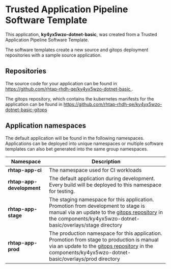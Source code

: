 # Trusted Application Pipeline Software Template

This application, **ky4yx5wzo-dotnet-basic**, was created from a Trusted Application Pipeline Software Template.

The software templates create a new source and gitops deployment repositories with a sample source application. 

## Repositories

The source code for your application can be found in [https://github.com/rhtap-rhdh-qe/ky4yx5wzo-dotnet-basic ](https://github.com/rhtap-rhdh-qe/ky4yx5wzo-dotnet-basic ).
 
The gitops repository, which contains the kubernetes manifests for the application can be found in 
[https://github.com/rhtap-rhdh-qe/ky4yx5wzo-dotnet-basic-gitops ](https://github.com/rhtap-rhdh-qe/ky4yx5wzo-dotnet-basic-gitops ) 

## Application namespaces 

The default application will be found in the following namespaces. Applications can be deployed into unique namespaces or multiple software templates can also bet generated into the same group namespaces.  

|  Namespace   |  Description   |  
| -------- | -------- |
| **rhtap-app-ci** | The namespace used for CI workloads |
| **rhtap-app-development** | The default application during development. Every build will be deployed to this namespace for testing. |
| **rhtap-app-stage** | The staging namespace for this application. Promotion from development to stage is manual via an update to the [gitops repository](https://github.com/rhtap-rhdh-qe/ky4yx5wzo-dotnet-basic-gitops ) in the components/ky4yx5wzo-dotnet-basic/overlays/stage directory |
| **rhtap-app-prod** | The production namespace for this application. Promotion from stage to production is manual via an update to the [gitops repository](https://github.com/rhtap-rhdh-qe/ky4yx5wzo-dotnet-basic-gitops ) in the components/ky4yx5wzo-dotnet-basic/overlays/prod directory |